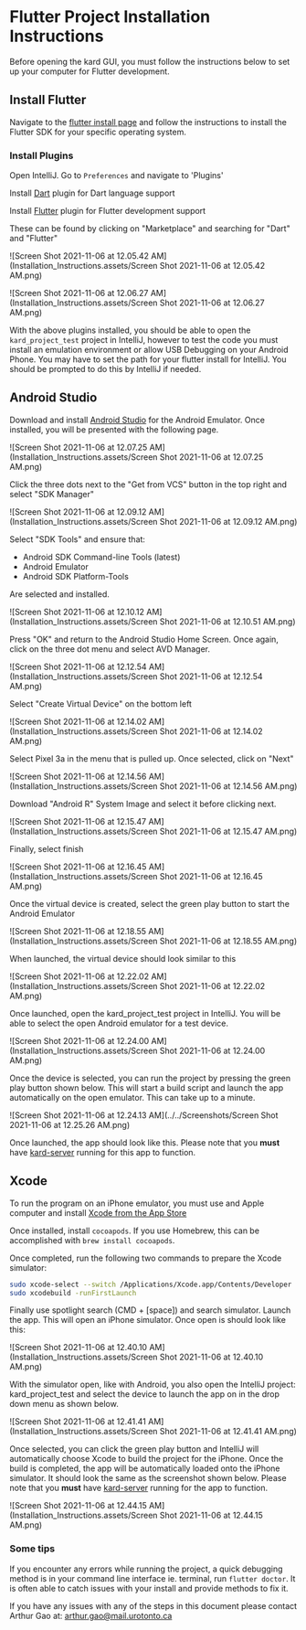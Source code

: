 

# Flutter Project Installation Instructions

Before opening the kard GUI, you must follow the instructions below to set up your computer for Flutter development.

## Install Flutter

Navigate to the [flutter install page](https://flutter.dev/docs/get-started/install) and follow the instructions to install the Flutter SDK for your specific operating system.

### Install Plugins

Open IntelliJ. Go to `Preferences` and navigate to 'Plugins'

Install [Dart](https://plugins.jetbrains.com/plugin/6351-dart) plugin for Dart language support

Install [Flutter](https://plugins.jetbrains.com/plugin/9212-flutter) plugin for Flutter development support

These can be found by clicking on "Marketplace" and searching for "Dart" and "Flutter"

![Screen Shot 2021-11-06 at 12.05.42 AM](Installation_Instructions.assets/Screen Shot 2021-11-06 at 12.05.42 AM.png)

![Screen Shot 2021-11-06 at 12.06.27 AM](Installation_Instructions.assets/Screen Shot 2021-11-06 at 12.06.27 AM.png)

With the above plugins installed, you should be able to open the `kard_project_test` project in IntelliJ, however to test the code you must install an emulation environment or allow USB Debugging on your Android Phone. You may have to set the path for your flutter install for IntelliJ. You should be prompted to do this by IntelliJ if needed.

## Android Studio

Download and install [Android Studio](https://developer.android.com/studio) for the Android Emulator. Once installed, you will be presented with the following page.

![Screen Shot 2021-11-06 at 12.07.25 AM](Installation_Instructions.assets/Screen Shot 2021-11-06 at 12.07.25 AM.png)

Click the three dots next to the "Get from VCS" button in the top right and select "SDK Manager"

![Screen Shot 2021-11-06 at 12.09.12 AM](Installation_Instructions.assets/Screen Shot 2021-11-06 at 12.09.12 AM.png)

Select "SDK Tools" and ensure that:

- Android SDK Command-line Tools (latest)
- Android Emulator
- Android SDK Platform-Tools

Are selected and installed.

![Screen Shot 2021-11-06 at 12.10.12 AM](Installation_Instructions.assets/Screen Shot 2021-11-06 at 12.10.51 AM.png)

Press "OK" and return to the Android Studio Home Screen. Once again, click on the three dot menu and select AVD Manager.

![Screen Shot 2021-11-06 at 12.12.54 AM](Installation_Instructions.assets/Screen Shot 2021-11-06 at 12.12.54 AM.png)

Select "Create Virtual Device" on the bottom left

![Screen Shot 2021-11-06 at 12.14.02 AM](Installation_Instructions.assets/Screen Shot 2021-11-06 at 12.14.02 AM.png)

Select Pixel 3a in the menu that is pulled up. Once selected, click on "Next"

![Screen Shot 2021-11-06 at 12.14.56 AM](Installation_Instructions.assets/Screen Shot 2021-11-06 at 12.14.56 AM.png)

Download "Android R" System Image and select it before clicking next.

![Screen Shot 2021-11-06 at 12.15.47 AM](Installation_Instructions.assets/Screen Shot 2021-11-06 at 12.15.47 AM.png) 

Finally, select finish

![Screen Shot 2021-11-06 at 12.16.45 AM](Installation_Instructions.assets/Screen Shot 2021-11-06 at 12.16.45 AM.png)

Once the virtual device is created, select the green play button to start the Android Emulator

![Screen Shot 2021-11-06 at 12.18.55 AM](Installation_Instructions.assets/Screen Shot 2021-11-06 at 12.18.55 AM.png)

When launched, the virtual device should look similar to this

![Screen Shot 2021-11-06 at 12.22.02 AM](Installation_Instructions.assets/Screen Shot 2021-11-06 at 12.22.02 AM.png)

Once launched, open the kard_project_test project in IntelliJ. You will be able to select the open Android emulator for a test device.

![Screen Shot 2021-11-06 at 12.24.00 AM](Installation_Instructions.assets/Screen Shot 2021-11-06 at 12.24.00 AM.png)

Once the device is selected, you can run the project by pressing the green play button shown below. This will start a build script and launch the app automatically on the open emulator. This can take up to a minute.

![Screen Shot 2021-11-06 at 12.24.13 AM](../../Screenshots/Screen Shot 2021-11-06 at 12.25.26 AM.png)

Once launched, the app should look like this. Please note that you **must** have [kard-server]() running for this app to function.

## Xcode

To run the program on an iPhone emulator, you must use and Apple computer and install [Xcode from the App Store](https://apps.apple.com/us/app/xcode/id497799835?mt=12) 

Once installed, install `cocoapods`. If you use Homebrew, this can be accomplished with `brew install cocoapods`.

Once completed, run the following two commands to prepare the Xcode simulator:

```bash
sudo xcode-select --switch /Applications/Xcode.app/Contents/Developer
sudo xcodebuild -runFirstLaunch
```

Finally use spotlight search (CMD + [space]) and search simulator. Launch the app. This will open an iPhone simulator. Once open is should look like this:

![Screen Shot 2021-11-06 at 12.40.10 AM](Installation_Instructions.assets/Screen Shot 2021-11-06 at 12.40.10 AM.png)

With the simulator open, like with Android, you also open the IntelliJ project: kard_project_test and select the device to launch the app on in the drop down menu as shown below.

![Screen Shot 2021-11-06 at 12.41.41 AM](Installation_Instructions.assets/Screen Shot 2021-11-06 at 12.41.41 AM.png)

Once selected, you can click the green play button and IntelliJ will automatically choose Xcode to build the project for the iPhone. Once the build is completed, the app will be automatically loaded onto the iPhone simulator. It should look the same as the screenshot shown below. Please note that you **must** have [kard-server]() running for the app to function.

![Screen Shot 2021-11-06 at 12.44.15 AM](Installation_Instructions.assets/Screen Shot 2021-11-06 at 12.44.15 AM.png)

### Some tips

If you encounter any errors while running the project, a quick debugging method is in your command line interface ie. terminal, run `flutter doctor`. It is often able to catch issues with your install and provide methods to fix it.

If you have any issues with any of the steps in this document please contact Arthur Gao at: arthur.gao@mail.urotonto.ca

